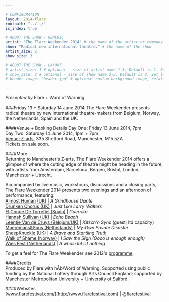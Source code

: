 ```yaml
---

# CONFIGURATION
layout: 2014-flare
rootpath: "../../"
is_index: true

# ABOUT THE SHOW - GENERIC
artist: "The Flare Weekender 2014" # the name of the artist or company
show: "Radical new international theatre." # the name of the show
artist_size: 2
show_size: 3

# ABOUT THE SHOW - LAYOUT
# artist_size: 1 # optional - size of artist name 1-5. Default is 1. Set longer names to lower values
# show_size: 2 # optional - size of show name 2-5. Default is 2. Set longer names to lower values
# header_image: "header.jpg" # optional custom background image, relative to current page

---
```

*Presented by* Flare + Word of Warning    
         
###Friday 13 + Saturday 14 June 2014
The Flare Weekender presents radical theatre by new international theatre-makers from Belgium, Norway, the Netherlands, Spain and the UK.         
          
####Venue + Booking Details
Day One: Friday 13 June 2014, 7pm       
Day Two: Saturday 14 June 2014, 1pm + 7pm         
[Venue: Z-arts](http://www.z-arts.org/about-us/getting-here), 335 Stretford Road, Manchester, M15 5ZA      
Tickets on sale soon.      
           
####More      
Returning to Manchester's Z-arts, The Flare Weekender 2014 offers a glimpse of where the cutting edge of theatre might be heading in the future, with artists from Amsterdam, Barcelona, Bergen, Bristol, London, Manchester + Utrecht.        
          
Accompanied by live music, workshops, discussions and a closing party, The Flare Weekender 2014 presents two evenings and an afternoon of performance, featuring:       
[Almost Human (UK)](http://www.almost-human.org) | *A Grindhouse Dante*                         
[Drunken Chorus (UK)](http://www.drunkenchorus.co.uk) | *Just Like Larry Walters*                    
[El Conde De Torrefiel (Spain)](http://www.elcondedetorrefiel.com/guerrilla.html) | *Guerrilla*                 
[Hannah Sullivan (UK)](http://www.hannahsullivan.co.uk/Echo-Beach) | *Echo Beach*               
[Leentje Van de Cruys (Belgium/UK)](/archive/2013-domestic/vandecruys) | *Kitsch'n Sync* (guest; ltd capacity)                
[Moeremans&Sons (Netherlands)](www.moeremansandsons.com) | *My Own Private Disaster*                     
[SheepKnuckle (UK)](http://sheepknuckle.tumblr.com) | *A Brave and Startling Truth*               
[Walk of Shame (Norway)](http://www.flarefestival.com/project/i-saw-the-sign-ooo-is-enough-enough) | *I Saw the Sign (Oooo is enough enough)*                  
[Wies Fest (Netherlands)](http://www.flarefestival.com/project/a-whole-lot-of-nothing-wies-fest) | *A whole lot of nothing*                
         
To get a feel for The Flare Weekender see 2012's [programme](/archive/2012-springsummer/flare).      
                           
####Credits         
Produced by Flare with hÅb/Word of Warning. Supported using public funding by the National Lottery through Arts Council England; supported by Manchester Metropolitan University + University of Salford.
           
####Websites           
[www.flarefestival.com/](http://www.flarefestival.com) | [@flarefestival](http://twitter.com/flarefestival)
